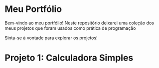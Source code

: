 # Meu Portfólio

Bem-vindo ao meu portfólio! Neste repositório deixarei uma coleção dos meus projetos que foram usados como prática de programação

Sinta-se à vontade para explorar os projetos!

# Projeto 1: Calculadora Simples
